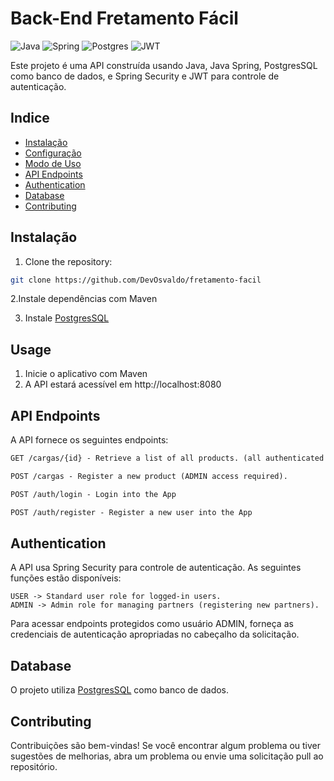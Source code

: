# Back-End Fretamento Fácil

![Java](https://img.shields.io/badge/java-%23ED8B00.svg?style=for-the-badge&logo=openjdk&logoColor=white)
![Spring](https://img.shields.io/badge/spring-%236DB33F.svg?style=for-the-badge&logo=spring&logoColor=white)
![Postgres](https://img.shields.io/badge/postgres-%23316192.svg?style=for-the-badge&logo=postgresql&logoColor=white)
![JWT](https://img.shields.io/badge/JWT-black?style=for-the-badge&logo=JSON%20web%20tokens)


Este projeto é uma API construída usando Java, Java Spring, PostgresSQL como banco de dados, e Spring Security e JWT para controle de autenticação.



## Indice

- [Instalação](#instalação)
- [Configuração](#configuration)
- [Modo de Uso](#usage)
- [API Endpoints](#api-endpoints)
- [Authentication](#authentication)
- [Database](#database)
- [Contributing](#contributing)

## Instalação

1. Clone the repository:

```bash
git clone https://github.com/DevOsvaldo/fretamento-facil
```

2.Instale dependências com Maven

3. Instale [PostgresSQL](https://www.postgresql.org/)

## Usage

1. Inicie o aplicativo com Maven
2. A API estará acessível em http://localhost:8080


## API Endpoints
A API fornece os seguintes endpoints:

```markdown
GET /cargas/{id} - Retrieve a list of all products. (all authenticated users)

POST /cargas - Register a new product (ADMIN access required).

POST /auth/login - Login into the App

POST /auth/register - Register a new user into the App
```

## Authentication
A API usa Spring Security para controle de autenticação. As seguintes funções estão disponíveis:

```
USER -> Standard user role for logged-in users.
ADMIN -> Admin role for managing partners (registering new partners).
```
Para acessar endpoints protegidos como usuário ADMIN, forneça as credenciais de autenticação apropriadas no cabeçalho da solicitação.

## Database
O projeto utiliza [PostgresSQL](https://www.postgresql.org/) como banco de dados.

## Contributing

Contribuições são bem-vindas! Se você encontrar algum problema ou tiver sugestões de melhorias, abra um problema ou envie uma solicitação pull ao repositório.
